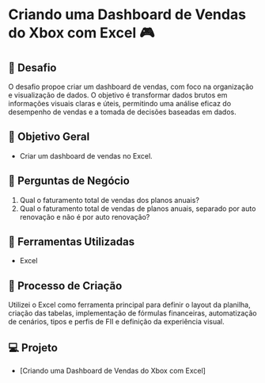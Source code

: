 # Criando uma Dashboard de Vendas do Xbox com Excel 🎮

## 🚀 Desafio
O desafio propoe criar um dashboard de vendas, com foco na organização e visualização de dados. 
O objetivo é transformar dados brutos em informações visuais claras e úteis, permitindo uma análise eficaz do desempenho de vendas e a tomada de decisões baseadas em dados.

## 📒 Objetivo Geral
- Criar um dashboard de vendas no Excel.

## 🎯 Perguntas de Negócio

1. Qual o faturamento total de vendas dos planos anuais?
2. Qual o faturamento total de vendas de planos anuais, separado por auto renovação e não é por auto renovação? 


## 🤖 Ferramentas Utilizadas
- Excel

## 🧐 Processo de Criação
Utilizei o Excel como ferramenta principal para definir o layout da planilha, criação das tabelas, implementação de fórmulas financeiras, automatização de cenários, tipos e perfis de FII e definição da experiência visual.


## 💻 Projeto

- [Criando uma Dashboard de Vendas do Xbox com Excel]
